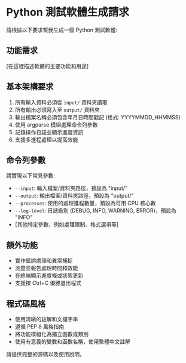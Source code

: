 # Python 測試軟體生成請求

請根據以下要求幫我生成一個 Python 測試軟體:

## 功能需求

[在這裡描述軟體的主要功能和用途]

## 基本架構要求

1. 所有輸入資料必須從 `input/` 資料夾讀取
2. 所有輸出必須寫入至 `output/` 資料夾
3. 輸出檔案名稱必須包含年月日時間戳記 (格式: YYYYMMDD_HHMMSS)
4. 使用 argparse 模組處理命令列參數
5. 記錄操作日誌並顯示進度資訊
6. 支援多進程處理以提高效能

## 命令列參數

請實現以下常見參數:

- `--input`: 輸入檔案/資料夾路徑，預設為 "input/"
- `--output`: 輸出檔案/資料夾路徑，預設為 "output/"
- `--processes`: 使用的處理進程數量，預設為可用 CPU 核心數
- `--log-level`: 日誌級別 (DEBUG, INFO, WARNING, ERROR)，預設為 "INFO"
- [其他特定參數，例如處理限制、格式選項等]

## 額外功能

- 實作錯誤處理和異常捕捉
- 測量並報告處理時間和效能
- 在終端顯示進度條或狀態更新
- 支援按 Ctrl+C 優雅退出程式

## 程式碼風格

- 使用清晰的註解和文檔字串
- 遵循 PEP 8 風格指南
- 將功能模組化為獨立函數或類別
- 使用有意義的變數和函數名稱，使用繁體中文註解

請提供完整的源碼以及使用說明。
